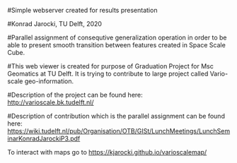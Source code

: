 #Simple webserver created for results presentation

#Konrad Jarocki, TU Delft, 2020 

#Parallel assignment of consequtive generalization operation in order to be able to present smooth transition between features created in Space Scale Cube. 

#This web viewer is created for purpose of Graduation Project for Msc Geomatics at TU Delft. It is trying to contribute to large project called Vario-scale geo-information.

#Description of the project can be found here: http://varioscale.bk.tudelft.nl/

#Description of contribution which is the parallel assignment can be found here: https://wiki.tudelft.nl/pub/Organisation/OTB/GISt/LunchMeetings/LunchSeminarKonradJarockiP3.pdf

To interact with maps go to https://kjarocki.github.io/varioscalemap/
